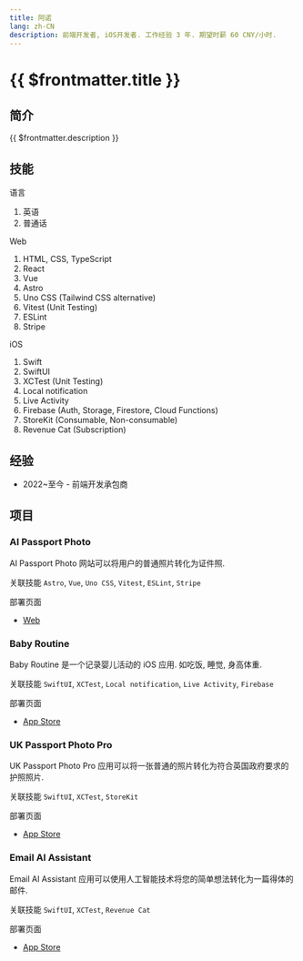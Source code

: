 ```yaml
---
title: 阿诺
lang: zh-CN
description: 前端开发者, iOS开发者. 工作经验 3 年. 期望时薪 60 CNY/小时.
---
```


# {{ $frontmatter.title }}

## 简介

{{ $frontmatter.description }}

## 技能

语言
1. 英语
2. 普通话

Web
1. HTML, CSS, TypeScript
2. React
3. Vue
4. Astro
5. Uno CSS (Tailwind CSS alternative)
6. Vitest (Unit Testing)
7. ESLint
8. Stripe

iOS
1. Swift
2. SwiftUI
3. XCTest (Unit Testing)
4. Local notification
5. Live Activity
6. Firebase (Auth, Storage, Firestore, Cloud Functions)
7. StoreKit (Consumable, Non-consumable)
9. Revenue Cat (Subscription)

## 经验

- 2022~至今 - 前端开发承包商

## 项目

### AI Passport Photo

AI Passport Photo 网站可以将用户的普通照片转化为证件照.

关联技能 `Astro`, `Vue`, `Uno CSS`, `Vitest`, `ESLint`, `Stripe`

部署页面
- [Web](https://aipassportphoto.com/)

### Baby Routine

Baby Routine 是一个记录婴儿活动的 iOS 应用. 如吃饭, 睡觉, 身高体重.

关联技能 `SwiftUI`, `XCTest`, `Local notification`, `Live Activity`, `Firebase`

部署页面
- [App Store](https://apps.apple.com/us/app/baby-routine-baby-tracker/id6740127932)

### UK Passport Photo Pro

UK Passport Photo Pro 应用可以将一张普通的照片转化为符合英国政府要求的护照照片.

关联技能 `SwiftUI`, `XCTest`, `StoreKit`

部署页面
- [App Store](https://apps.apple.com/us/app/uk-passport-photo-pro/id6743296026)

### Email AI Assistant

Email AI Assistant 应用可以使用人工智能技术将您的简单想法转化为一篇得体的邮件.

关联技能 `SwiftUI`, `XCTest`, `Revenue Cat`

部署页面
- [App Store](https://apps.apple.com/us/app/email-ai-assistant/id6743690196)
